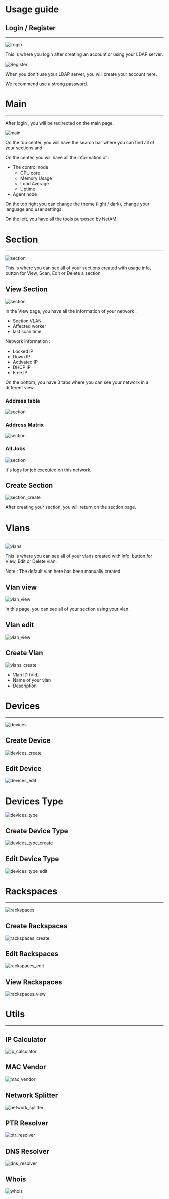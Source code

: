 # Usage guide

## Login / Register
-------------------

![Login](img/main/login.png)

This is where you login after creating an account or using your LDAP server.

![Register](img/main/register.png)

When you don't use your LDAP server, you will create your account here.

We recommend use a strong password.

# Main
------

After login , you will be redirected on the main page.

![main](img/main/main.png)

On the top center, you will have the search bar where you can find all of your sections and 

On the center, you will have all the information of :

* The control node
    * CPU core
    * Memory Usage
    * Load Average
    * Uptime
*  Agent node

On the top right you can change the theme (light / dark), change your language and user settings.

On the left, you have all the tools purposed by NetAM.

# Section
---------

![section](img/section/section.png)

This is where you can see all of your sections created with usage info, button for View, Scan, Edit or Delete a section

## View Section

![section](img/section/section_view.png)

In the View page, you have all the information of your network :

* Section VLAN
* Affected worker
* last scan time

Network information :

* Locked IP
* Down IP
* Activated IP
* DHCP IP
* Free IP

On the bottom, you have 3 tabs where you can see your network in a different view

### Address table

![section](img/section/section_view_table.png)

### Address Matrix

![section](img/section/section_view_matrix.png)

### All Jobs

![section](img/section/section_view_jobs.png)

It's logs for job executed on this network.

## Create Section

![section_create](img/section/section_create.png)

After creating your section, you will return on the section page.

# Vlans
-------

![vlans](img/vlans/vlans.png)

This is where you can see all of your vlans created with info, button for View, Edit or Delete vlan.

Note : The default vlan here has been manually created.

## Vlan view

![vlan_view](img/vlans/vlans_view.png)

In this page, you can see all of your section using your vlan.

## Vlan edit

![vlan_view](img/vlans/vlans_edit.png)

## Create Vlan

![vlans_create](img/vlans/vlans_create.png)

* Vlan ID (Vid)
* Name of your vlan
* Description

# Devices
---------

![devices](img/devices/devices.png)

## Create Device

![devices_create](img/devices/devices_create.png)

## Edit Device

![devices_edit](img/devices/devices_edit.png)

# Devices Type

![devices_type](img/devices_type/devices_type.png)

## Create Device Type

![devices_type_create](img/devices_type/devices_type_create.png)

## Edit Device Type

![devices_type_edit](img/devices_type/devices_type_edit.png)

# Rackspaces
------------

![rackspaces](img/rackspaces/rackspaces.png)

## Create Rackspaces

![rackspaces_create](img/rackspaces/rackspaces_create.png)

## Edit Rackspaces

![rackspaces_edit](img/rackspaces/rackspaces_edit.png)

## View Rackspaces

![rackspaces_view](img/rackspaces/rackspaces_view.png)

# Utils
-------

## IP Calculator

![ip_calculator](img/utils/ip_calculator.png)

## MAC Vendor

![mac_vendor](img/utils/mac_vendor.png)

## Network Splitter

![network_splitter](img/utils/network_splitter.png)

## PTR Resolver

![ptr_resolver](img/utils/ptr_resolver.png)

## DNS Resolver

![dns_resolver](img/utils/dns_resolver.png)

## Whois

![whois](img/utils/whois.png)

